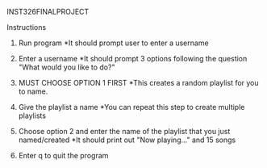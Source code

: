 INST326FINALPROJECT

Instructions

1. Run program
*It should prompt user to enter a username

2. Enter a username
*It should prompt 3 options following the question "What would you like to do?"

3. MUST CHOOSE OPTION 1 FIRST
*This creates a random playlist for you to name.

4. Give the playlist a name
*You can repeat this step to create multiple playlists

5. Choose option 2 and enter the name of the playlist that you just named/created
*It should print out "Now playing..." and 15 songs

6. Enter q to quit the program

